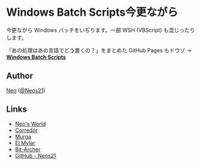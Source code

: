 # Windows Batch Scripts今更ながら

今更ながら Windows バッチをいぢります。一部 WSH (VBScript) も混じったりします。

「あの処理はあの言語でどう書くの？」をまとめた GitHub Pages もドウゾ → __[Windows Batch Scripts](http://neos21.github.io/WindowsBatchScripts/)__


## Author

[Neo](http://neo.s21.xrea.com/) ([@Neos21](https://twitter.com/neos21))


## Links

- [Neo's World](http://neo.s21.xrea.com/)
- [Corredor](http://neos21.hatenablog.com/)
- [Murga](http://neos21.hatenablog.jp/)
- [El Mylar](http://neos21.hateblo.jp/)
- [Bit-Archer](http://bit-archer.hatenablog.com/)
- [GitHub - Neos21](https://github.com/Neos21/)
